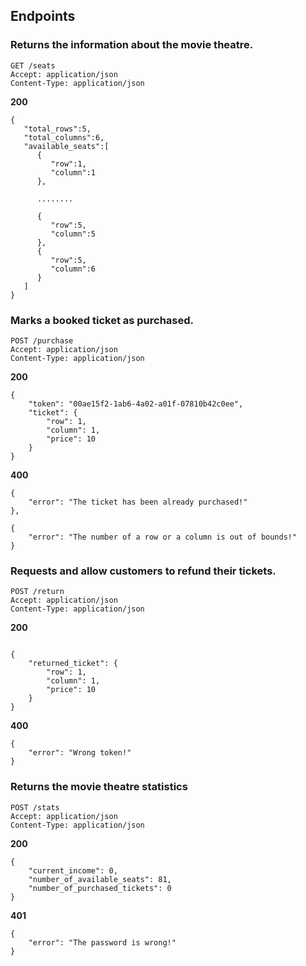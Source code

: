 ## Endpoints
### Returns the information about the movie theatre.
```
GET /seats
Accept: application/json
Content-Type: application/json
```
**200**
```
{
   "total_rows":5,
   "total_columns":6,
   "available_seats":[
      {
         "row":1,
         "column":1
      },

      ........

      {
         "row":5,
         "column":5
      },
      {
         "row":5,
         "column":6
      }
   ]
}

```

### Marks a booked ticket as purchased.
```
POST /purchase
Accept: application/json
Content-Type: application/json
```
**200**
```
{
    "token": "00ae15f2-1ab6-4a02-a01f-07810b42c0ee",
    "ticket": {
        "row": 1,
        "column": 1,
        "price": 10
    }
}
```
**400**
```
{
    "error": "The ticket has been already purchased!"
},

{
    "error": "The number of a row or a column is out of bounds!"
}

```

### Requests and allow customers to refund their tickets.
```
POST /return
Accept: application/json
Content-Type: application/json
```
**200**
```

{
    "returned_ticket": {
        "row": 1,
        "column": 1,
        "price": 10
    }
}
```
**400**
```
{
    "error": "Wrong token!"
}

```

### Returns the movie theatre statistics
```
POST /stats
Accept: application/json
Content-Type: application/json
```
**200**
```
{
    "current_income": 0,
    "number_of_available_seats": 81,
    "number_of_purchased_tickets": 0
}
```
**401**
```
{
    "error": "The password is wrong!"
}

```

